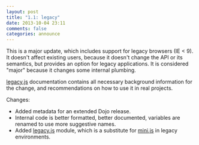 ```yaml
---
layout: post
title: "1.1: legacy"
date: 2013-10-04 23:11
comments: false
categories: announce
---
```


This is a major update, which includes support for legacy browsers (IE < 9). It doesn't affect existing users, because it doesn't change the API or its semantics, but provides an option for legacy applications. It is considered "major" because it changes some internal plumbing.

[legacy.js](/1.x/docs/legacy_js) documentation contains all necessary background information for the change, and recommendations on how to use it in real projects.

<!-- more -->

Changes:

* Added metadata for an extended Dojo release.
* Internal code is better formatted, better documented, variables are renamed to use more suggestive names.
* Added [legacy.js](/1.x/docs/legacy_js) module, which is a substitute for [mini.js](/1.x/docs/mini_js) in legacy environments.
